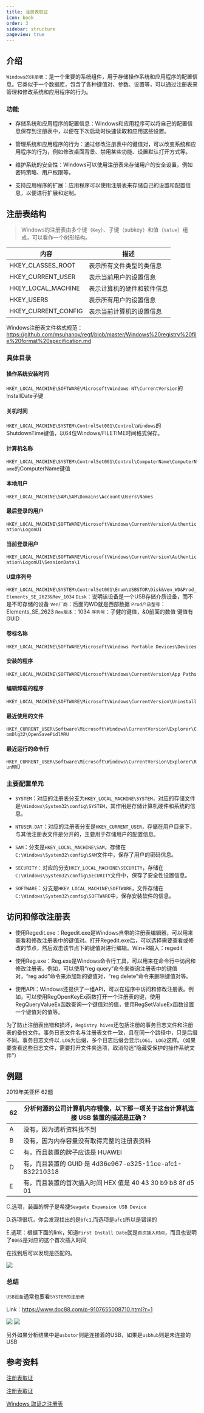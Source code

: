 ```yaml
---
title: 注册表取证
icon: book
order: 3
sidebar: structure
pageview: true
---
```


## 介绍

 `Windows的注册表`：是一个重要的系统组件，用于存储操作系统和应用程序的配置信息。它类似于一个数据库，包含了各种键值对、参数、设置等，可以通过注册表来管理和修改系统和应用程序的行为。
### 功能
- 存储系统和应用程序的配置信息：Windows和应用程序可以将自己的配置信息保存到注册表中，以便在下次启动时快速读取和应用这些设置。

- 管理系统和应用程序的行为：通过修改注册表中的键值对，可以改变系统和应用程序的行为，例如修改桌面背景、禁用某些功能、设置默认打开方式等。

- 维护系统的安全性：Windows可以使用注册表来存储用户的安全设置，例如密码策略、用户权限等。

- 支持应用程序的扩展：应用程序可以使用注册表来存储自己的设置和配置信息，以便进行扩展和定制。

## 注册表结构

> Windows的注册表由多个键（`Key`）、子键（subkey）和值（`Value`）组成，可以看作一个树形结构。

| 内容                | 描述                       |
| ------------------- | -------------------------- |
| HKEY_CLASSES_ROOT   | 表示所有文件类型的类信息   |
| HKEY_CURRENT_USER   | 表示当前用户的设置信息     |
| HKEY_LOCAL_MACHINE  | 表示计算机的硬件和软件信息 |
| HKEY_USERS          | 表示所有用户的设置信息     |
| HKEY_CURRENT_CONFIG | 表示当前计算机的设置信息   |

Windows注册表文件格式规范：https://github.com/msuhanov/regf/blob/master/Windows%20registry%20file%20format%20specification.md

### 具体目录

#### 操作系统安装时间

`HKEY_LOCAL_MACHINE\SOFTWARE\Microsoft\Windows NT\CurrentVersion`的InstallDate子键

#### 关机时间

`HKEY_LOCAL_MACHINE\SYSTEM\ControlSet001\Control\Windows`的ShutdownTime键值，以64位Windows/FILETIME时间格式保存。

#### 计算机名称

`HKEY_LOCAL_MACHINE\SYSTEM\ControlSet001\Control\ComputerName\ComputerName`的ComputerName键值

#### 本地用户

`HKEY_LOCAL_MACHINE\SAM\SAM\Domains\Account\Users\Names`

#### 最后登录的用户

`HKEY_LOCAL_MACHINE\SOFTWARE\Microsoft\Windows\CurrentVersion\Authentication\LogonUI`

#### 当前登录用户

`HKEY_LOCAL_MACHINE\SOFTWARE\Microsoft\Windows\CurrentVersion\Authentication\LogonUI\SessionData\1`

#### U盘序列号

`HKEY_LOCAL_MACHINE\SYSTEM\ControlSet001\Enum\USBSTOR\Disk&Ven_WD&Prod_Elements_SE_2623&Rev_1034`
`Disk`：说明该设备是一个USB存储介质设备，而不是不可存储的设备
`Ven厂商`：后面的WD就是西部数据
`Prod产品型号`：Elements_SE_2623
`Rev版本`：1034
`序列号`：子健的键值，&0前面的数值
键值有GUID

#### 卷标名称

`HKEY_LOCAL_MACHINE\SOFTWARE\Microsoft\Windows Portable Devices\Devices`

#### 安装的程序

`HKEY_LOCAL_MACHINE\SOFTWARE\Microsoft\Windows\CurrentVersion\App Paths`

#### 编辑卸载的程序

`HKEY_LOCAL_MACHINE\SOFTWARE\Microsoft\Windows\CurrentVersion\Uninstall`

#### 最近使用的文件

`HKEY_CURRENT_USER\Software\Microsoft\Windows\CurrentVersion\Explorer\ComDlg32\OpenSavePidlMRU`

#### 最近运行的命令行

`HKEY_CURRENT_USER\Software\Microsoft\Windows\CurrentVersion\Explorer\RunMRU`

### 主要配置单元

- `SYSTEM`：对应的注册表分支为`HKEY_LOCAL_MACHINE\SYSTEM`，对应的存储文件是`\Windows\System32\config\SYSTEM`，其作用是存储计算机硬件和系统的信息。

- `NTUSER.DAT`：对应的注册表分支是`HKEY_CURRENT_USER`，存储在用户目录下，与其他注册表文件是分开的，主要用于存储用户的配置信息。

- `SAM`：分支是`HKEY_LOCAL_MACHINE\SAM`，存储在`C:\Windows\System32\config\SAM`文件中，保存了用户的密码信息。

- `SECURITY`：对应的分支`HKEY_LOCAL_MACHINE\SECURITY`，存储在`C:\Windows\System32\config\SECURITY`文件中，保存了安全性设置信息。

- `SOFTWARE`：分支是`HKEY_LOCAL_MACHINE\SOFTWARE`，文件存储在`C:\Windows\System32\config\SOFTWARE`中，保存安装软件的信息。
## 访问和修改注册表

- 使用Regedit.exe：Regedit.exe是Windows自带的注册表编辑器，可以用来查看和修改注册表中的键值对。打开Regedit.exe后，可以选择需要查看或修改的节点，然后双击该节点下的键值对进行编辑。Win+R输入：regedit

- 使用Reg.exe：Reg.exe是Windows命令行工具，可以用来在命令行中访问和修改注册表。例如，可以使用“reg query”命令来查询注册表中的键值对，“reg add”命令来添加新的键值对，“reg delete”命令来删除键值对等。

- 使用API：Windows还提供了一组API，可以在程序中访问和修改注册表。例如，可以使用RegOpenKeyEx函数打开一个注册表的键，使用RegQueryValueEx函数查询一个键值对的值，使用RegSetValueEx函数设置一个键值对的值等。

为了防止注册表出错和损坏，`Registry hives`还包括注册的事务日志文件和注册表的备份文件。事务日志文件名与注册表文件一致，且在同一个路径中，只是后缀不同。事务日志文件以`.LOG`为后缀，多个日志后缀会显示`LOG1`、`LOG2`这样。（如果要查看这些日志文件，需要打开文件夹选项，取消勾选“隐藏受保护的操作系统文件”）

## 例题

2019年美亚杯 62题

| 62                                                     | 分析何源的公司计算机内存镜像，以下那一项关于这台计算机连接 USB 装置的描述是正确？ |
| ------------------------------------------------------ | ------------------------------------------------------------ |
| A                                                      | 没有，因为透析资料找不到                                     |
| B                                                      | 没有，因为内存容量没有取得完整的注册表资料                   |
| C                                                      | 有，而且装置的牌子应该是 HUAWEI                              |
| D                                                      | 有，而且装置的 GUID 是 4d36e967-e325-11ce-afc1-832210318     |
| E                                                      | 有，而且装置的首次插入时间 HEX 值是 40 43 30 b9 b8 8f d5 01  |

C.选项，装置的牌子是希捷`Seagate Expansion USB Device` 

D.选项很坑，你会发现找出的是`bfc1`,而选项是`afc1`所以是错误的

E.选项：根据下面的link，知道`First Install Date`就是`首次插入时间`，而且也说明了`0065`是对应的这个首次插入时间

在找到后可以发现是匹配的。

![](https://didctf-blog-post.oss-cn-beijing.aliyuncs.com/Writeup/image-20221013225204591.png)


### 总结

`USB设备`通常也要看`SYSTEM的注册表`

Link：https://www.doc88.com/p-9107655008710.html?r=1

![](https://didctf-blog-post.oss-cn-beijing.aliyuncs.com/Writeup/image-20221013224354993.png)
![](https://didctf-blog-post.oss-cn-beijing.aliyuncs.com/Writeup/image-20221013224427613.png)


另外如果分析结果中是`usbstor`则是连接着的USB，如果是`usbhub`则是未连接的USB

## 参考资料

[注册表取证](https://blog.csdn.net/wow0524/article/details/130301808)

[注册表取证](https://blog.csdn.net/qq_62794597/article/details/127844618)

[Windows 取证之注册表](https://baijiahao.baidu.com/s?id=1703501297715999830&wfr=spider&for=pc)

